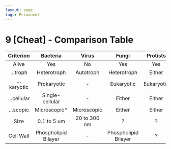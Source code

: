 ```yaml
---
layout: page
tags: Permanent  
---
```


# 9 [Cheat] - Comparison Table

| Criterion | Bacteria | Virus | Fungi | Protists |
| :---: | :---: | :---: | :---: | :---: |
| Alive | Yes | No | Yes | Yes |
| …troph | Heterotroph | Autotroph | Heterotroph | Either |
| …karyotic | Prokaryotic | - | Eukaryotic | Eukaryotic | 
| …cellular | Single-cellular | - | Either | Either | 
| …scopic | Microscopic* | Microscopic | Either | Either |
| Size | 0.1 to 5 um | 20 to 300 nm | ? | ? |
| Cell Wall | Phospholipid Bilayer | - | Phospholipid Bilayer | ? |